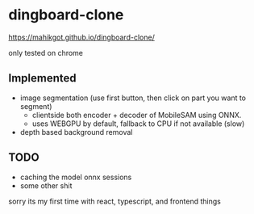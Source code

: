 # dingboard-clone
https://mahikgot.github.io/dingboard-clone/

only tested on chrome
## Implemented
- image segmentation (use first button, then click on part you want to segment)
  - clientside both encoder + decoder of MobileSAM using ONNX.
  - uses WEBGPU by default, fallback to CPU if not available (slow)
- depth based background removal

## TODO
- caching the model onnx sessions
- some other shit

sorry its my first time with react, typescript, and frontend things


